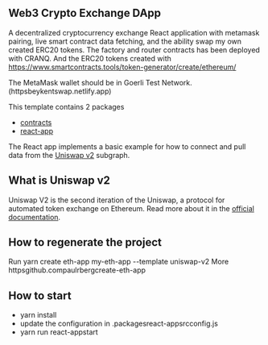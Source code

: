 ## Web3 Crypto Exchange DApp

A decentralized cryptocurrency exchange React application with metamask pairing, live smart contract data fetching, and the ability swap my own created ERC20 tokens.
The factory and router contracts has been deployed with CRANQ.
And the ERC20 tokens created with https://www.smartcontracts.tools/token-generator/create/ethereum/ 

The MetaMask wallet should be in Goerli Test Network.(httpsbeykentswap.netlify.app) 


This template contains 2 packages

- [contracts](packagescontracts)
- [react-app](packagesreact-app)

The React app implements a basic example for how to connect and pull data from the
[Uniswap v2](httpsthegraph.comexplorersubgraphuniswapuniswap-v2) subgraph.

## What is Uniswap v2

Uniswap V2 is the second iteration of the Uniswap, a protocol for automated token exchange on Ethereum. Read more about it in the [official documentation](httpsuniswap.orgdocsv2).

## How to regenerate the project

Run yarn create eth-app my-eth-app --template uniswap-v2
More httpsgithub.compaulrbergcreate-eth-app

## How to start

- yarn install
- update the configuration in .packagesreact-appsrcconfig.js
- yarn run react-appstart
